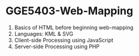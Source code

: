# GGE5403-Web-Mapping
1. Basics of HTML before beginning web-mapping
2. Languages: KML & SVG
3. Client-side Processing using JavaScript
4. Server-side Processing using PHP
